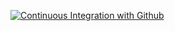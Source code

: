 [![Continuous Integration with Github](https://github.com/ryan-mant/api-gateway-udemy/actions/workflows/docker-publish.yml/badge.svg)](https://github.com/ryan-mant/api-gateway-udemy/actions/workflows/docker-publish.yml)
